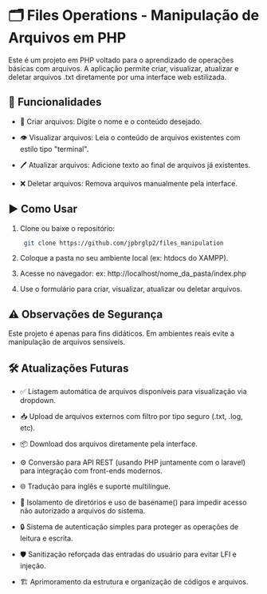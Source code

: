 # 🗂️ Files Operations - Manipulação de Arquivos em PHP

Este é um projeto em PHP voltado para o aprendizado de operações básicas com arquivos. A aplicação permite criar, visualizar, atualizar e deletar arquivos .txt diretamente por uma interface web estilizada.

## 🚀 Funcionalidades

- 📄 Criar arquivos: Digite o nome e o conteúdo desejado.

- 👁️ Visualizar arquivos: Leia o conteúdo de arquivos existentes com estilo tipo "terminal".

- 🖊️ Atualizar arquivos: Adicione texto ao final de arquivos já existentes.

- ❌ Deletar arquivos: Remova arquivos manualmente pela interface.

## ▶️ Como Usar

1. Clone ou baixe o repositório:
   ```bash
    git clone https://github.com/jpbrglp2/files_manipulation

2. Coloque a pasta no seu ambiente local (ex: htdocs do XAMPP).

3. Acesse no navegador:
   ex: http://localhost/nome_da_pasta/index.php
   
5. Use o formulário para criar, visualizar, atualizar ou deletar arquivos.

## ⚠️ Observações de Segurança

Este projeto é apenas para fins didáticos. Em ambientes reais evite a manipulação de arquivos sensíveis.

## 🛠️ Atualizações Futuras

- ✅ Listagem automática de arquivos disponíveis para visualização via dropdown.

- 📥 Upload de arquivos externos com filtro por tipo seguro (.txt, .log, etc).

- 📦 Download dos arquivos diretamente pela interface.

- ⚙️ Conversão para API REST (usando PHP juntamente com o laravel) para integração com front-ends modernos.

- 🌐 Tradução para inglês e suporte multilíngue.

- 🔐 Isolamento de diretórios e uso de basename() para impedir acesso não autorizado a arquivos do sistema.

- 🔒 Sistema de autenticação simples para proteger as operações de leitura e escrita.

- 🛡️ Sanitização reforçada das entradas do usuário para evitar LFI e injeção.
  
- 🏗 Aprimoramento da estrutura e organização de códigos e arquivos.
